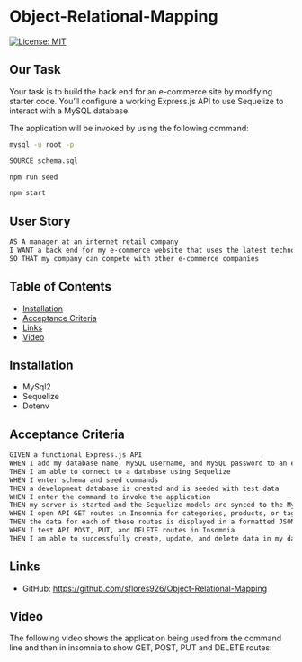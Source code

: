# Object-Relational-Mapping

[![License: MIT](https://img.shields.io/badge/License-MIT-blue.svg)](https://opensource.org/licenses/MIT)

## Our Task

Your task is to build the back end for an e-commerce site by modifying starter code. You’ll configure a working Express.js API to use Sequelize to interact with a MySQL database.


The application will be invoked by using the following command:

```bash
mysql -u root -p

SOURCE schema.sql

npm run seed

npm start
```

## User Story

```md
AS A manager at an internet retail company
I WANT a back end for my e-commerce website that uses the latest technologies
SO THAT my company can compete with other e-commerce companies
```



## Table of Contents

  - [Installation](#installation)
  - [Acceptance Criteria](#acceptance-criteria)
  - [Links](#links)
  - [Video](#video)

## Installation

* MySql2
* Sequelize
* Dotenv


## Acceptance Criteria

```md
GIVEN a functional Express.js API
WHEN I add my database name, MySQL username, and MySQL password to an environment variable file
THEN I am able to connect to a database using Sequelize
WHEN I enter schema and seed commands
THEN a development database is created and is seeded with test data
WHEN I enter the command to invoke the application
THEN my server is started and the Sequelize models are synced to the MySQL database
WHEN I open API GET routes in Insomnia for categories, products, or tags
THEN the data for each of these routes is displayed in a formatted JSON
WHEN I test API POST, PUT, and DELETE routes in Insomnia
THEN I am able to successfully create, update, and delete data in my database
```

## Links

* GitHub: https://github.com/sflores926/Object-Relational-Mapping



## Video

The following video shows the application being used from the command line and then in insomnia to show GET, POST, PUT and DELETE routes:

